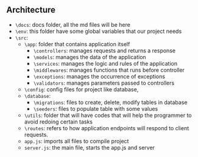 ## Architecture

- `\docs`: docs folder, all the md files will be here
- `\env`: this folder have some global variables that our project needs
- `\src`:
  - `\app`: folder that contains application itself
    - `\controllers`: manages requests and returns a response
    - `\models`: manages the data of the application
    - `\services`: manages the logic and rules of the application 
    - `\middlewares`: manages functions that runs before controller
    - `\exceptions`: manages the occurrence of exceptions
    - `\validators`: manages parameters passed to controllers
  - `\config`: config files for project like database,
  - `\database`:
    - `\migrations`: files to create, delete, modify tables in database
    - `\seeders`: files to populate table with some values
  - `\utils`: folder that will have codes that will help the programmer to avoid redoing certain tasks
  - `\routes`: refers to how application endpoints will respond to client requests.
  - `app.js`: imports all files to compile project
  - `server.js`: the main file, starts the app.js and server
